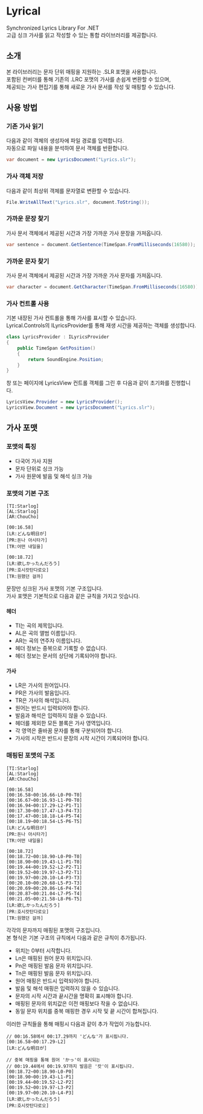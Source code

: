 # Lyrical
Synchronized Lyrics Library For .NET  
고급 싱크 가사를 읽고 작성할 수 있는 통합 라이브러리를 제공합니다.

## 소개
본 라이브러리는 문자 단위 매핑을 지원하는 .SLR 포맷을 사용합니다.  
포함된 컨버터를 통해 기존의 .LRC 포맷의 가사를 손쉽게 변환할 수 있으며,  
제공되는 가사 편집기를 통해 새로운 가사 문서를 작성 및 매핑할 수 있습니다.

## 사용 방법
### 기존 가사 읽기
다음과 같이 객체의 생성자에 파일 경로를 입력합니다.  
자동으로 파일 내용을 분석하여 문서 객체를 반환합니다.
```csharp
var document = new LyricsDocument("Lyrics.slr");
```

### 가사 객체 저장
다음과 같이 최상위 객체를 문자열로 변환할 수 있습니다.  
```csharp
File.WriteAllText("Lyrics.slr", document.ToString());
```

### 가까운 문장 찾기
가사 문서 객체에서 제공된 시간과 가장 가까운 가사 문장을 가져옵니다.
```csharp
var sentence = document.GetSentence(TimeSpan.FromMilliseconds(16580));
```

### 가까운 문자 찾기
가사 문서 객체에서 제공된 시간과 가장 가까운 가사 문자를 가져옵니다.
```csharp
var character = document.GetCharacter(TimeSpan.FromMilliseconds(16580));
```

### 가사 컨트롤 사용
기본 내장된 가사 컨트롤을 통해 가사를 표시할 수 있습니다.  
Lyrical.Controls의 ILyricsProvider를 통해 재생 시간을 제공하는 객체를 생성합니다.
```csharp
class LyricsProvider : ILyricsProvider
{
	public TimeSpan GetPosition()
	{
		return SoundEngine.Position;
	}
}
```

창 또는 페이지에 LyricsView 컨트롤 객체를 그린 후 다음과 같이 초기화를 진행합니다.
```csharp
LyricsView.Provider = new LyricsProvider();
LyricsView.Document = new LyricsDocument("Lyrics.slr");
```

## 가사 포맷
### 포맷의 특징
* 다국어 가사 지원
* 문자 단위로 싱크 가능
* 가사 원문에 발음 및 해석 싱크 가능

### 포맷의 기본 구조
```
[TI:Starlog]
[AL:Starlog]
[AR:ChouCho]

[00:16.58]
[LR:どんな明日が]
[PR:돈나 아시타가]
[TR:어떤 내일을]

[00:18.72]
[LR:欲しかったんだろう]
[PR:호시캇탄다로오]
[TR:원했던 걸까]
```
문장만 싱크된 가사 포맷의 기본 구조입니다.  
가사 포맷은 기본적으로 다음과 같은 규칙을 가지고 잇습니다.

#### 헤더
* TI는 곡의 제목입니다.
* AL은 곡의 앨범 이름입니다.
* AR는 곡의 연주자 이름입니다.
* 헤더 정보는 중복으로 기록할 수 없습니다.
* 헤더 정보는 문서의 상단에 기록되어야 합니다.

#### 가사
* LR은 가사의 원어입니다.
* PR은 가사의 발음입니다.
* TR은 가사의 해석입니다.
* 원어는 반드시 입력되어야 합니다.
* 발음과 해석은 입력하지 않을 수 있습니다.
* 헤더를 제외한 모든 블록은 가사 영역입니다.
* 각 영역은 줄바꿈 문자를 통해 구분되어야 합니다.
* 가사의 시작은 반드시 문장의 시작 시간이 기록되어야 합니다.

### 매핑된 포맷의 구조
```
[TI:Starlog]
[AL:Starlog]
[AR:ChouCho]

[00:16.58]
[00:16.58~00:16.66-L0-P0-T0]
[00:16.67~00:16.93-L1-P0-T0]
[00:16.94~00:17.29-L2-P1-T1]
[00:17.30~00:17.47-L3-P4-T3]
[00:17.47~00:18.18-L4-P5-T4]
[00:18.19~00:18.54-L5-P6-T5]
[LR:どんな明日が]
[PR:돈나 아시타가]
[TR:어떤 내일을]

[00:18.72]
[00:18.72~00:18.90-L0-P0-T0]
[00:18.90~00:19.43-L1-P1-T0]
[00:19.44~00:19.52-L2-P2-T1]
[00:19.52~00:19.97-L3-P2-T1]
[00:19.97~00:20.10-L4-P3-T3]
[00:20.10~00:20.68-L5-P3-T3]
[00:20.69~00:20.86-L6-P4-T4]
[00:20.87~00:21.04-L7-P5-T4]
[00:21.05~00:21.58-L8-P6-T5]
[LR:欲しかったんだろう]
[PR:호시캇탄다로오]
[TR:원했던 걸까]
```
각각의 문자까지 매핑된 포맷의 구조입니다.  
본 형식은 기본 구조의 규칙에서 다음과 같은 규칙이 추가됩니다.

* 위치는 0부터 시작합니다.
* Ln은 매핑된 원어 문자 위치입니다.
* Pn은 매핑된 발음 문자 위치입니다.
* Tn은 매핑된 발음 문자 위치입니다.
* 원어 매핑은 반드시 입력되어야 합니다.
* 발음 및 해석 매핑은 입력하지 않을 수 있습니다.
* 문자의 시작 시간과 끝시간을 명확히 표시해야 합니다.
* 매핑된 문자의 위치값은 이전 매핑보다 작을 수 없습니다.
* 동일 문자 위치를 중복 매핑한 경우 시작 및 끝 시간이 합쳐집니다.

이러한 규칙들을 통해 매핑시 다음과 같이 추가 작업이 가능합니다.
```
// 00:16.58에서 00:17.29까지 'どんな'가 표시됩니다.
[00:16.58~00:17.29-L2]
[LR:どんな明日が]
```
```
// 중복 매핑을 통해 원어 'かっ'이 표시되는
// 00:19.44에서 00:19.97까지 발음은 '캇'이 표시됩니다.
[00:18.72~00:18.90-L0-P0]
[00:18.90~00:19.43-L1-P1]
[00:19.44~00:19.52-L2-P2]
[00:19.52~00:19.97-L3-P2]
[00:19.97~00:20.10-L4-P3]
[LR:欲しかったんだろう]
[PR:호시캇탄다로오]
```
